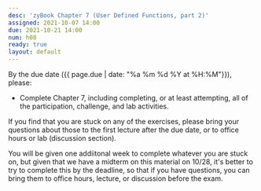 ```yaml
---
desc: 'zyBook Chapter 7 (User Defined Functions, part 2)'
assigned: 2021-10-07 14:00
due: 2021-10-21 14:00
num: h08
ready: true
layout: default
---
```


By the due date ({{ page.due | date: "%a %m %d %Y at %H:%M"}}), please:
* Complete Chapter 7, including completing, or at least attempting, all of the participation, challenge, and lab activities.

If you find that you are stuck on any of the exercises, please bring your questions about those to the first lecture after the due date, or to office hours or lab (discussion section).

You will be given one addiitonal week to complete whatever you are stuck on, but given that we have a midterm on this material on 10/28, it's better to try to complete this by the deadline,
so that if you have questions, you can bring them to office hours, lecture, or discussion before the exam.
